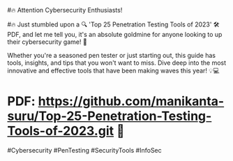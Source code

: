 #🔥 Attention Cybersecurity Enthusiasts!

#🔥 Just stumbled upon a 🔍 'Top 25 Penetration Testing Tools of 2023' 🛠️ PDF, and let me tell you, it's an absolute goldmine for anyone looking to up their cybersecurity game! 🚀

Whether you're a seasoned pen tester or just starting out, this guide has tools, insights, and tips that you won't want to miss. Dive deep into the most innovative and effective tools that have been making waves this year! 💡💻

# PDF: https://github.com/manikanta-suru/Top-25-Penetration-Testing-Tools-of-2023.git 💼

#Cybersecurity #PenTesting #SecurityTools #InfoSec
